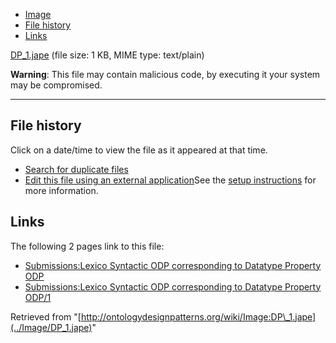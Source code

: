 * [Image](../Image/DP_1.jape#file)
* [File history](../Image/DP_1.jape#filehistory)
* [Links](../Image/DP_1.jape#filelinks)


[DP\_1.jape](../images/e/ef/DP_1.jape "DP 1.jape")‎
 (file size: 1 KB, MIME type: text/plain)




__Warning__: This file may contain malicious code, by executing it your system may be compromised.

---



## File history

Click on a date/time to view the file as it appeared at that time.



  
* [Search for duplicate files](http://ontologydesignpatterns.org/wiki/Special:FileDuplicateSearch/DP_1.jape "Special:FileDuplicateSearch/DP 1.jape")
* [Edit this file using an external application](http://ontologydesignpatterns.org/wiki/index.php?title=Image:DP_1.jape&action=edit&externaledit=true&mode=file "Image:DP 1.jape")See the [setup instructions](http://www.mediawiki.org/wiki/Manual:External_editors "http://www.mediawiki.org/wiki/Manual:External_editors") for more information.

## Links



The following 2 pages link to this file:


* [Submissions:Lexico Syntactic ODP corresponding to Datatype Property ODP](../Submissions/Lexico_Syntactic_ODP_corresponding_to_Datatype_Property_ODP "Submissions:Lexico Syntactic ODP corresponding to Datatype Property ODP")
* [Submissions:Lexico Syntactic ODP corresponding to Datatype Property ODP/1](../Submissions/Lexico_Syntactic_ODP_corresponding_to_Datatype_Property_ODP/1 "Submissions:Lexico Syntactic ODP corresponding to Datatype Property ODP/1")


Retrieved from "[http://ontologydesignpatterns.org/wiki/Image:DP\_1.jape](../Image/DP_1.jape)"